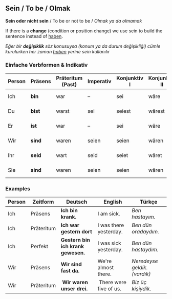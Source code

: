 ## Sein / To be / Olmak

**Sein oder nicht sein**  / To be or not to be / _Olmak ya da olmamak_

If there is a **change** (condition or position change) we use sein to build the sentence instead of [haben](../Haben.md). 

_Eğer bir **değişiklik** söz konusuysa (konum ya da durum değişikliği) cümle kurulurken her zaman [haben](../Haben.md) yerine sein kullanılır_

### Einfache Verbformen & Indikativ

Person | Präsens | Präteritum (Past) | Imperativ | Konjunktiv I | Konjunktiv II | Perfekt | Futur I
--- | --- | --- | --- | --- | --- | --- | --- 
Ich | **bin** | war | &ndash; | sei | wäre | bin gewesen | werde sein
Du | **bist** | warst | sei | seiest | wärest | bist gewesen | wirst sein
Er | **ist** | war | &ndash; | sei | wäre | ist gewesen | war gewesen
Wir | **sind** | waren | seien | seien | wären | sind gewesen | werden sein
Ihr | **seid** | wart | seid | seiet | wäret | seid gewesen | werdet sein
Sie | **sind** | waren | seien | seien | wären | sind gewesen | werden sein

### Examples
Person | Zeitform | Deutsch | English | Türkçe
--- | --- | --- | --- | ---
Ich | Präsens | **Ich bin krank.** | I am sick. | _Ben hastayım._
Ich | Präteritum | **Ich war gestern dort** | I was there yesterday. | _Ben dün oradaydım._
Ich | Perfekt | **Gestern bin ich krank gewesen.** | I was sick yesterday. | _Ben dün hastaydım._
Wir | Präsens | **Wir sind fast da.** | We're almost there. | _Neredeyse geldik. (vardık)_
Wir | Präteritum | **Wir waren unser drei.** | There were five of us. | _Biz üç kişiydik._
